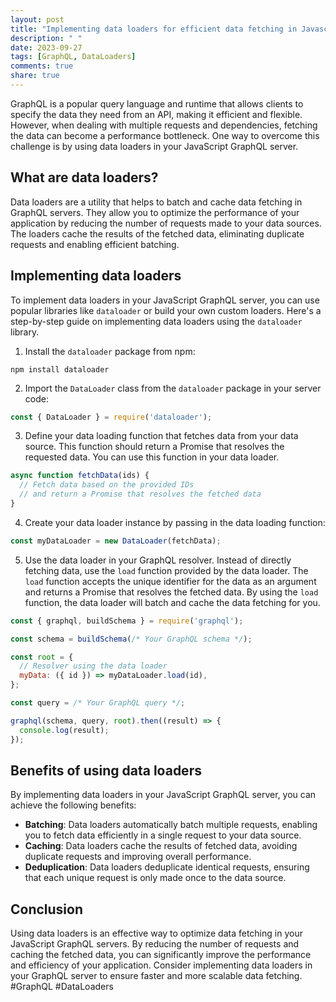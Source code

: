 ```yaml
---
layout: post
title: "Implementing data loaders for efficient data fetching in Javascript GraphQL servers"
description: " "
date: 2023-09-27
tags: [GraphQL, DataLoaders]
comments: true
share: true
---
```


GraphQL is a popular query language and runtime that allows clients to specify the data they need from an API, making it efficient and flexible. However, when dealing with multiple requests and dependencies, fetching the data can become a performance bottleneck. One way to overcome this challenge is by using data loaders in your JavaScript GraphQL server.

## What are data loaders?

Data loaders are a utility that helps to batch and cache data fetching in GraphQL servers. They allow you to optimize the performance of your application by reducing the number of requests made to your data sources. The loaders cache the results of the fetched data, eliminating duplicate requests and enabling efficient batching.

## Implementing data loaders

To implement data loaders in your JavaScript GraphQL server, you can use popular libraries like `dataloader` or build your own custom loaders. Here's a step-by-step guide on implementing data loaders using the `dataloader` library.

1. Install the `dataloader` package from npm:

```
npm install dataloader
```

2. Import the `DataLoader` class from the `dataloader` package in your server code:

```javascript
const { DataLoader } = require('dataloader');
```

3. Define your data loading function that fetches data from your data source. This function should return a Promise that resolves the requested data. You can use this function in your data loader.

```javascript
async function fetchData(ids) {
  // Fetch data based on the provided IDs
  // and return a Promise that resolves the fetched data
}
```

4. Create your data loader instance by passing in the data loading function:

```javascript
const myDataLoader = new DataLoader(fetchData);
```

5. Use the data loader in your GraphQL resolver. Instead of directly fetching data, use the `load` function provided by the data loader. The `load` function accepts the unique identifier for the data as an argument and returns a Promise that resolves the fetched data. By using the `load` function, the data loader will batch and cache the data fetching for you.

```javascript
const { graphql, buildSchema } = require('graphql');

const schema = buildSchema(/* Your GraphQL schema */);

const root = {
  // Resolver using the data loader
  myData: ({ id }) => myDataLoader.load(id),
};

const query = /* Your GraphQL query */;

graphql(schema, query, root).then((result) => {
  console.log(result);
});
```

## Benefits of using data loaders

By implementing data loaders in your JavaScript GraphQL server, you can achieve the following benefits:

- **Batching**: Data loaders automatically batch multiple requests, enabling you to fetch data efficiently in a single request to your data source.
- **Caching**: Data loaders cache the results of fetched data, avoiding duplicate requests and improving overall performance.
- **Deduplication**: Data loaders deduplicate identical requests, ensuring that each unique request is only made once to the data source.

## Conclusion

Using data loaders is an effective way to optimize data fetching in your JavaScript GraphQL servers. By reducing the number of requests and caching the fetched data, you can significantly improve the performance and efficiency of your application. Consider implementing data loaders in your GraphQL server to ensure faster and more scalable data fetching. #GraphQL #DataLoaders